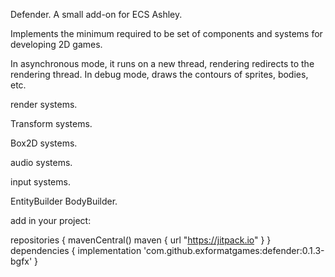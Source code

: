 Defender. A small add-on for ECS Ashley.

Implements the minimum required to be set of components and systems for developing 2D games.

In asynchronous mode, it runs on a new thread, rendering redirects to the rendering thread.
In debug mode, draws the contours of sprites, bodies, etc.

render systems.

Transform systems.

Box2D systems.

audio systems.

input systems.

EntityBuilder
BodyBuilder.

add in your project:

repositories { 
    mavenCentral()
    maven { url "https://jitpack.io" } 
}
dependencies {
    implementation 'com.github.exformatgames:defender:0.1.3-bgfx'
}
   
